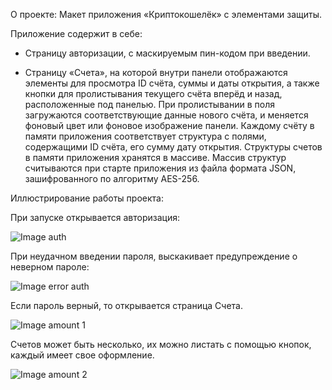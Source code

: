 О проекте:
Макет приложения «Криптокошелёк» с элементами защиты.


Приложение содержит в себе:

- Страницу авторизации, с маскируемым пин-кодом при введении.

- Страницу «Счета», на которой внутри панели отображаются элементы для просмотра ID счёта, суммы и даты открытия, а также кнопки для пролистывания текущего счёта вперёд и назад, расположенные под панелью. При пролистывании в поля загружаются соответствующие данные нового счёта, и меняется фоновый цвет или фоновое изображение панели. Каждому счёту в памяти приложения соответствует структура с полями, содержащими ID счёта, его сумму дату открытия.
Структуры счетов в памяти приложения хранятся в массиве.
Массив структур считываются при старте приложения из файла формата JSON, зашифрованного по алгоритму AES-256.

Иллюстрирование работы проекта:

При запуске открывается авторизация:

![Image auth](https://github.com/BreadOwl/201_351_Igumnova_ex/tree/part2/image/pin.png)


При неудачном введении пароля, выскакивает предупреждение о неверном пароле:

![Image error auth](https://github.com/BreadOwl/201_351_Igumnova_ex/tree/part2/image/pin2.png)

Если пароль верный, то открывается страница Счета.

![Image amount 1](https://github.com/BreadOwl/201_351_Igumnova_ex/tree/part2/image/pril1.png)

Счетов может быть несколько, их можно листать с помощью кнопок, каждый имеет свое оформление.

![Image amount 2](https://github.com/BreadOwl/201_351_Igumnova_ex/tree/part2/image/pril2.png)
